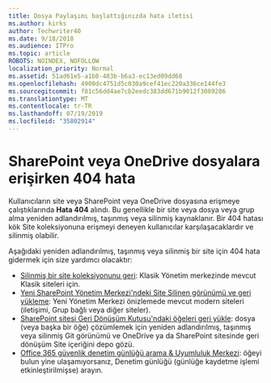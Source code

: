 ```yaml
---
title: Dosya Paylaşımı başlattığınızda hata iletisi
ms.author: kirks
author: Techwriter40
ms.date: 9/18/2018
ms.audience: ITPro
ms.topic: article
ROBOTS: NOINDEX, NOFOLLOW
localization_priority: Normal
ms.assetid: 51ad61e5-a1b8-483b-b6a3-ec13ed09dd68
ms.openlocfilehash: 4900dc4751d5c030a9cef41ec220a336ce144fe3
ms.sourcegitcommit: f81c56dd4ae7cb2eedc383dd671b9012f3089286
ms.translationtype: MT
ms.contentlocale: tr-TR
ms.lasthandoff: 07/19/2019
ms.locfileid: "35802914"
---
```

# <a name="error-404-when-accessing-files-in-sharepoint-or-onedrive"></a>SharePoint veya OneDrive dosyalara erişirken 404 hata

Kullanıcıların site veya SharePoint veya OneDrive dosyasına erişmeye çalıştıklarında **Hata 404** alındı. Bu genellikle bir site veya dosya veya grup alma yeniden adlandırılmış, taşınmış veya silinmiş kaynaklanır.
Bir 404 hatası kök Site koleksiyonuna erişmeyi deneyen kullanıcılar karşılaşacaklardır ve silinmiş olabilir.

Aşağıdaki yeniden adlandırılmış, taşınmış veya silinmiş bir site için 404 hata gidermek için size yardımcı olacaktır:

- [Silinmiş bir site koleksiyonunu geri](https://docs.microsoft.com/sharepoint/restore-deleted-site-collection): Klasik Yönetim merkezinde mevcut Klasik siteleri için.
- [Yeni SharePoint Yönetim Merkezi'ndeki Site Silinen görünümü ve geri yükleme](https://docs.microsoft.com/sharepoint/view-and-restore-deleted-sites-in-new-admin-center): Yeni Yönetim Merkezi önizlemede mevcut modern siteleri (iletişimi, Grup bağlı veya diğer siteler).
- [SharePoint sitesi Geri Dönüşüm Kutusu'ndaki öğeleri geri yükle](https://support.office.com/article/Restore-items-in-the-Recycle-Bin-of-a-SharePoint-site-6df466b6-55f2-4898-8d6e-c0dff851a0be): dosya (veya başka bir öğe) çözümlemek için yeniden adlandırılmış, taşınmış veya silinmiş Git görünümü ve OneDrive ya da SharePoint sitesinde geri dönüşüm Site içeriğini depo gözü.
- [Office 365 güvenlik denetim günlüğü arama &amp; Uyumluluk Merkezi](https://support.office.com/client/search-the-audit-log-in-the-office-365-security-compliance-center-0d4d0f35-390b-4518-800e-0c7ec95e946c): öğeyi bulun yine ulaşamıyorsanız, Denetim günlüğü (günlüğe kaydetme işlemi etkinleştirilmişse) arayın.




    

